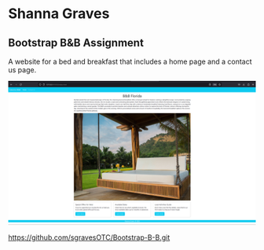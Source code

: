 # Shanna Graves
## Bootstrap B&B Assignment

A website for a bed and breakfast that includes a home page and a contact us page.

![Screenshot of Home Page](<Screenshot (13).png>)

<!-- Git Hub Link -->
https://github.com/sgravesOTC/Bootstrap-B-B.git
